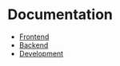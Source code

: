 # Documentation

  - [Frontend](./docs/FRONTEND.md)
  - [Backend](./docs/BACKEND.md)
  - [Development](./docs/DEVELOPMENT.md)
